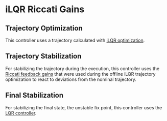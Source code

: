 # iLQR Riccati Gains

## Trajectory Optimization

This controller uses a trajectory calculated with [iLQR
optimization](https://dfki-ric-underactuated-lab.github.io/double_pendulum/control.trajopt.ilqr.html).

## Trajectory Stabilization

For stabilizing the trajectory during the execution, this controller uses the
[Riccati feedback
gains](https://dfki-ric-underactuated-lab.github.io/double_pendulum/control.trajstab.riccati.html)
that were used during the offline iLQR trajectory optimization to react to
deviations from the nominal trajectory.

## Final Stabilization

For stabilizing the final state, the unstable fix point, this controller uses
the [LQR
controller](https://dfki-ric-underactuated-lab.github.io/double_pendulum/control.policy.lqr.html).
